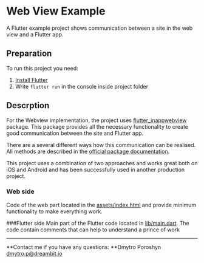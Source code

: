 # Web View Example

A Flutter example project shows communication between a site in the web view and a Flutter app.

## Preparation

To run this project you need:
1. [Install Flutter](https://docs.flutter.dev/get-started/install "Install Flutter")
2. Write `flutter run` in the console inside project folder

## Descrption

For the Webview implementation, the project uses [flutter_inappwebview](https://pub.dev/packages/flutter_inappwebview/versions/6.0.0-beta.23 "flutter_inappwebview") package. This package provides all the necessary functionality to create good communication between the site and Flutter app.

There are a several different ways how this communication can be realised. All methods are described in the [official package documentation](https://inappwebview.dev/docs/webview/javascript/communication "official package documentation").

This project uses a combination of two approaches and works great both on iOS and Android and has been successfully used in another production project.

### Web side
Code of the web part located in the [assets/index.html](https://github.com/dmytroporoshyn/web_view_example/blob/master/assets/index.html "assets/index.html") and provide minimum functionality to make everything work.

###Flutter side
Main part of the Flutter code located in [lib/main.dart](https://github.com/dmytroporoshyn/web_view_example/blob/master/lib/main.dart "lib/main.dart"). The code contain comments that can help to understand a prince of work


------------

**Contact me if you have any questions:
**Dmytro Poroshyn dmytro.p@dreambit.io